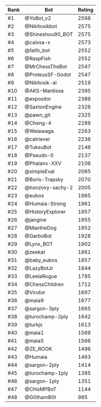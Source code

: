 Rank|Bot|Rating
---|---|---
#1|@YoBot_v2|2598
#2|@Nikitosikbot|2575
#3|@Shineshou90_BOT|2575
#4|@caissa-x|2573
#5|@faith_bot|2552
#6|@RaspFish|2552
#7|@MrChessTheBot|2547
#8|@ProteusSF-Godot|2547
#9|@Nikitosik-ai|2519
#10|@AKS-Mantissa|2395
#11|@expositor|2389
#12|@SaxtonEngine|2326
#13|@pawn_git|2325
#14|@Cheng-4|2289
#15|@Weiawaga|2263
#16|@catriever|2236
#17|@TuksuBot|2146
#18|@Pseudo-0|2137
#19|@Phalanx-XXV|2106
#20|@simpleEval|2085
#21|@Boris-Trapsky|2070
#22|@honzovy-sachy-2|2005
#23|@eubos|1965
#24|@Humaia-Strong|1961
#25|@HistoryExplorer|1957
#26|@jangine|1955
#27|@MaxtheDog|1952
#28|@GarboBot|1928
#29|@Lynx_BOT|1902
#30|@zeekat|1861
#31|@baby_eubos|1857
#32|@LazyBotJr|1844
#33|@LeelaRogue|1785
#34|@ChessChildren|1712
#35|@Virutor|1697
#36|@maia9|1677
#37|@sargon-3ply|1665
#38|@turochamp-2ply|1642
#39|@turkjs|1613
#40|@maia1|1569
#41|@maia5|1566
#42|@ZE_ROOK|1496
#43|@Humaia|1463
#44|@sargon-2ply|1414
#45|@turochamp-1ply|1385
#46|@sargon-1ply|1351
#47|@CHoMPBoT|1144
#48|@G0thamB0t|985
